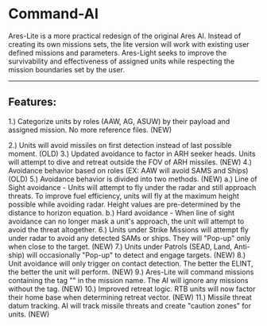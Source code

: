 # Command-AI

Ares-Lite is a more practical redesign of the original Ares AI. Instead of creating its own missions sets, the lite version will work with existing user defined missions and parameters. Ares-Light seeks to improve the survivability and effectiveness of assigned units while respecting the mission boundaries set by the user. 

------------------------------
Features:
------------------------------
1.) Categorize units by roles (AAW, AG, ASUW) by their payload and assigned mission. No more reference files. (NEW)

2.) Units will avoid missiles on first detection instead of last possible moment. (OLD)
3.) Updated avoidance to factor in ARH seeker heads. Units will attempt to dive and retreat outside the FOV of ARH missiles. (NEW)
4.) Avoidance behavior based on roles (EX: AAW will avoid SAMS and Ships) (OLD)
5.) Avoidance behavior is divided into two methods. (NEW)
    a.) Line of Sight avoidance - Units will attempt to fly under the radar and still approach threats. To improve fuel efficiency, units will fly at the maximum height possible while avoiding radar. Height values are pre-determined by the distance to horizon equation.
    b.) Hard avoidance - When line of sight avoidance can no longer mask a unit's approach, the unit will attempt to avoid the threat altogether.
6.) Units under Strike Missions will attempt fly under radar to avoid any detected SAMs or ships. They will "Pop-up" only when close to the target. (NEW)
7.) Units under Patrols (SEAD, Land, Anti-ship) will occasionally "Pop-up" to detect and engage targets. (NEW)
8.) Unit avoidance will only trigger on contact detection. The better the ELINT, the better the unit will perform. (NEW)
9.) Ares-Lite will command missions containing the tag "<Ares>" in the mission name. The AI will ignore any missions without the tag. (NEW)
10.) Improved retreat logic. RTB units will now factor their home base when determining retreat vector. (NEW)
11.) Missile threat datum tracking. AI will track missile threats and create "caution zones" for units. (NEW)




